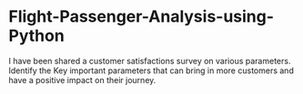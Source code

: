 # Flight-Passenger-Analysis-using-Python
I have been shared a customer satisfactions survey on various parameters. Identify the Key important parameters that can bring in more customers and have a positive impact on their journey.
